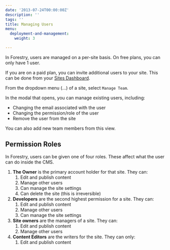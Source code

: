 ```yaml
---
date: '2013-07-24T00:00:00Z'
description: ''
tags: ''
title: Managing Users
menu:
  deployment-and-management:
    weight: 3

---
```

In Forestry, users are managed on a per-site basis. On free plans, you can only have 1 user.

If you are on a paid plan, you can invite additional users to your site. This can be done from your [Sites Dashboard][1].

From the dropdown menu (…) of a site, select `Manage Team`.

In the modal that opens, you can manage existing users, including:

* Changing the email associated with the user
* Changing the permission/role of the user
* Remove the user from the site

You can also add new team members from this view.

## Permission Roles
In Forestry, users can be given one of four roles. These affect what the user can do inside the CMS.

1. **The Owner** is the primary account holder for that site. They can:
	1. Edit and publish content
	2. Manage other users
	3. Can manage the site settings
	4. Can delete the site (this is irreversible)
2. **Developers** are the second highest permission for a site. They can:
	1. Edit and publish content
	2. Manage other users
	3. Can manage the site settings  
3. **Site owners** are the managers of a site. They can:
	1. Edit and publish content
	2. Manage other users
3. **Content Editors** are the writers for the site. They can only:
	1. Edit and publish content

[1]:	https://app.forestry.io/dashboard
